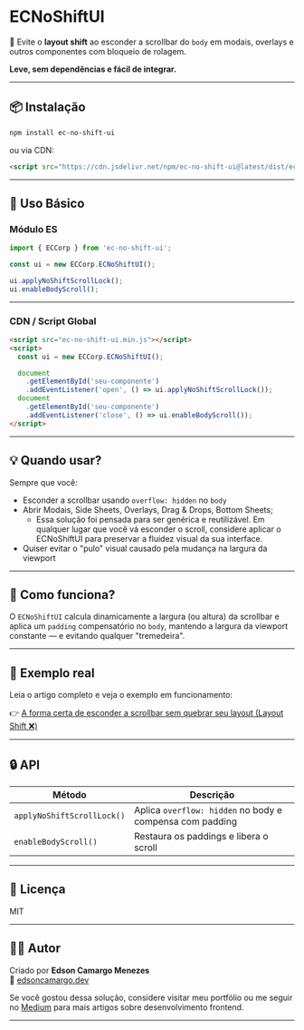 # ECNoShiftUI

🛑 Evite o **layout shift** ao esconder a scrollbar do `body` em modais, overlays e outros componentes com bloqueio de rolagem.

**Leve, sem dependências e fácil de integrar.**

---

## 📦 Instalação

```bash
npm install ec-no-shift-ui
```

ou via CDN:

```html
<script src="https://cdn.jsdelivr.net/npm/ec-no-shift-ui@latest/dist/ec-no-shift-ui.min.js"></script>
```

---

## 🚀 Uso Básico

### Módulo ES

```js
import { ECCorp } from 'ec-no-shift-ui';

const ui = new ECCorp.ECNoShiftUI();

ui.applyNoShiftScrollLock();
ui.enableBodyScroll();
```

---

### CDN / Script Global

```html
<script src="ec-no-shift-ui.min.js"></script>
<script>
  const ui = new ECCorp.ECNoShiftUI();

  document
    .getElementById('seu-componente')
    .addEventListener('open', () => ui.applyNoShiftScrollLock());
  document
    .getElementById('seu-componente')
    .addEventListener('close', () => ui.enableBodyScroll());
</script>
```

---

## 💡 Quando usar?

Sempre que você:

- Esconder a scrollbar usando `overflow: hidden` no `body`
- Abrir Modais, Side Sheets, Overlays, Drag & Drops, Bottom Sheets;
  - Essa solução foi pensada para ser genérica e reutilizável. Em qualquer lugar que você vá esconder o scroll, considere aplicar o ECNoShiftUI para preservar a fluidez visual da sua interface.
- Quiser evitar o "pulo" visual causado pela mudança na largura da viewport

---

## 🧠 Como funciona?

O `ECNoShiftUI` calcula dinamicamente a largura (ou altura) da scrollbar e aplica um `padding` compensatório no `body`, mantendo a largura da viewport constante — e evitando qualquer "tremedeira".

---

## 🧱 Exemplo real

Leia o artigo completo e veja o exemplo em funcionamento:

👉 [A forma certa de esconder a scrollbar sem quebrar seu layout (Layout Shift ❌)](https://medium.com/@edsoncamargo.dev/a-forma-certa-de-esconder-a-scrollbar-sem-quebrar-seu-layout-layout-shift-c1073d8cab37)

---

## 🔒 API

| Método                     | Descrição                                                |
| -------------------------- | -------------------------------------------------------- |
| `applyNoShiftScrollLock()` | Aplica `overflow: hidden` no body e compensa com padding |
| `enableBodyScroll()`       | Restaura os paddings e libera o scroll                   |

---

## 📄 Licença

MIT

---

## 🙋‍♂️ Autor

Criado por **Edson Camargo Menezes**  
🔗 [edsoncamargo.dev](https://edsoncamargo.dev)

Se você gostou dessa solução, considere visitar meu portfólio ou me seguir no [Medium](https://medium.com/@edsoncamargo.dev) para mais artigos sobre desenvolvimento frontend.

---
